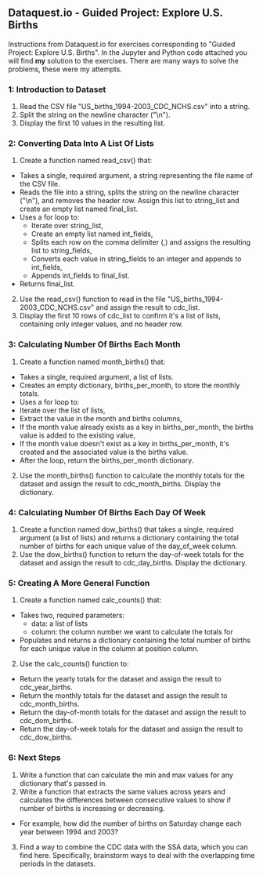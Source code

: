 ## Dataquest.io - Guided Project: Explore U.S. Births
Instructions from Dataquest.io for exercises corresponding to "Guided Project: Explore U.S. Births". In the Jupyter and Python code attached you will find **my** solution to the exercises. There are many ways to solve the problems, these were my attempts.

### 1: Introduction to Dataset
1. Read the CSV file "US_births_1994-2003_CDC_NCHS.csv" into a string.
2. Split the string on the newline character ("\n").
3. Display the first 10 values in the resulting list.

### 2: Converting Data Into A List Of Lists
1. Create a function named read_csv() that:
* Takes a single, required argument, a string representing the file name of the CSV file.
* Reads the file into a string, splits the string on the newline character ("\n"), and removes the header row. Assign this list to string_list and create an empty list named final_list.
* Uses a for loop to:
  * Iterate over string_list,
  * Create an empty list named int_fields,
  * Splits each row on the comma delimiter (,) and assigns the resulting list to string_fields,
  * Converts each value in string_fields to an integer and appends to int_fields,
  * Appends int_fields to final_list.
* Returns final_list.
2. Use the read_csv() function to read in the file "US_births_1994-2003_CDC_NCHS.csv" and assign the result to cdc_list.
3. Display the first 10 rows of cdc_list to confirm it's a list of lists, containing only integer values, and no header row.

### 3: Calculating Number Of Births Each Month
1. Create a function named month_births() that:
* Takes a single, required argument, a list of lists.
* Creates an empty dictionary, births_per_month, to store the monthly totals.
* Uses a for loop to:
 * Iterate over the list of lists,
 * Extract the value in the month and births columns,
 * If the month value already exists as a key in births_per_month, the births value is added to the existing value,
 * If the month value doesn't exist as a key in births_per_month, it's created and the associated value is the births value.
* After the loop, return the births_per_month dictionary.
2. Use the month_births() function to calculate the monthly totals for the dataset and assign the result to cdc_month_births. Display the dictionary.

### 4: Calculating Number Of Births Each Day Of Week
1. Create a function named dow_births() that takes a single, required argument (a list of lists) and returns a dictionary containing the total number of births for each unique value of the day_of_week column.
2. Use the dow_births() function to return the day-of-week totals for the dataset and assign the result to cdc_day_births. Display the dictionary.

### 5: Creating A More General Function
1. Create a function named calc_counts() that:
* Takes two, required parameters:
  * data: a list of lists
  * column: the column number we want to calculate the totals for
* Populates and returns a dictionary containing the total number of births for each unique value in the column at position column.
2. Use the calc_counts() function to:
* Return the yearly totals for the dataset and assign the result to cdc_year_births.
* Return the monthly totals for the dataset and assign the result to cdc_month_births.
* Return the day-of-month totals for the dataset and assign the result to cdc_dom_births.
* Return the day-of-week totals for the dataset and assign the result to cdc_dow_births.
  
### 6: Next Steps
1. Write a function that can calculate the min and max values for any dictionary that's passed in.
2. Write a function that extracts the same values across years and calculates the differences between consecutive values to show if number of births is increasing or decreasing.
  * For example, how did the number of births on Saturday change each year between 1994 and 2003?
3. Find a way to combine the CDC data with the SSA data, which you can find here. Specifically, brainstorm ways to deal with the overlapping time periods in the datasets.
